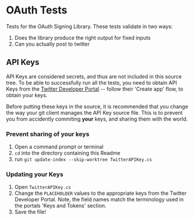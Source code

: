 ﻿# OAuth Tests
Tests for the OAuth Signing Library. These tests validate in two ways:
1. Does the library produce the right output for fixed inputs
2. Can you actually post to twitter

## API Keys
API Keys are considered secrets, and thus are not included in this source tree.
To be able to successfully run all the tests, you need to obtain API Keys from
the [Twitter Developer Portal](https://developer.twitter.com/en/apps) -- follow
their 'Create app' flow, to obtain your keys. 

Before putting these keys in the source, it is recommended that you change the
way your git client manages the API Key source file. This is to prevent you from
accidently commiting **your** keys, and sharing them with the world.

### Prevent sharing of your keys
1. Open a command prompt or terminal
2. `cd` into the directory containing this Readme
3. run `git update-index --skip-worktree TwitterAPIKey.cs`

### Updating your Keys
1. Open `TwitterAPIKey.cs`
2. Change the `PLACEHOLDER` values to the appropriate keys from the Twitter
   Developer Portal. Note, the field names match the terminology used in the
   portals 'Keys and Tokens' section.
3. Save the file!